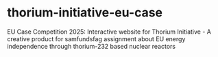 # thorium-initiative-eu-case
EU Case Competition 2025: Interactive website for Thorium Initiative - A creative product for samfundsfag assignment about EU energy independence through thorium-232 based nuclear reactors
